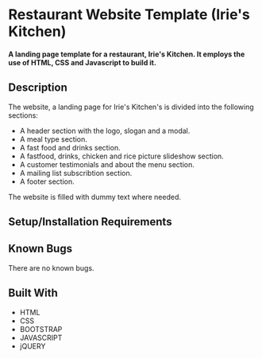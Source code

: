 
# Restaurant Website Template (Irie's Kitchen)

#### A landing page template for a restaurant, Irie's Kitchen. It employs the use of HTML, CSS and Javascript to build it. 

## Description
The website, a landing page for Irie's Kitchen's is divided into the following sections:

* A header section with the logo, slogan and a modal.
* A meal type section.
* A fast food and drinks section.
* A fastfood, drinks, chicken and rice picture slideshow section.
* A customer testimonials and about the menu section.
* A mailing list subscribtion section.
* A footer section.

The website is filled with dummy text where needed. 


## Setup/Installation Requirements 


## Known Bugs

There are no known bugs.

## Built With

* HTML
* CSS
* BOOTSTRAP
* JAVASCRIPT
* jQUERY



